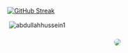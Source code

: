 [![GitHub Streak](https://github-readme-streak-stats.herokuapp.com?user=abdullahhussein1&mode=weekly&theme=whatsapp-dark2&border_radius=30&currStreakNum=FFFFFF&fire=21c164&ring=0f3629)](https://git.io/streak-stats)
<p>&nbsp;<img align="center" src="https://github-readme-stats.vercel.app/api?username=abdullahhussein1&show_icons=true&bg_color=0b141b&ring_color=21c164&hide_title=true&icon_color=858a8d&text_bold=false&text_color=ffffff&border_radius=30&theme=gotham&locale=en&card_width=495&border_color=0e2a23#gh-dark-mode-only" alt="abdullahhussein1" /></p>
<p align="center" style="margin-top:23"><img align="center" style="border-radius:50px;" src="https://komarev.com/ghpvc/?username=abdullahhussein1&color=0b141b"></p>
